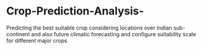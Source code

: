 # Crop-Prediction-Analysis-
Predicting  the best suitable crop considering locations over Indian sub-continent  and  also future climatic forecasting and configure suitability scale for different major crops
